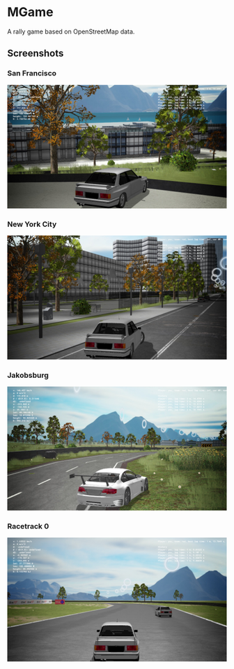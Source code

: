 # MGame

A rally game based on OpenStreetMap data.

## Screenshots

### San Francisco
![Screenshot-SF-2021-07-04](media/Screenshot-SF-2021-07-04.jpg)

### New York City
![Screenshot-NYC-2021-07-04](media/Screenshot-NYC-2021-07-04.jpg)

### Jakobsburg
![Screenshot-JB-2021-07-09](media/Screenshot-JB-2021-07-09.jpg)

### Racetrack 0
![Screenshot-R0-2021-09-17](media/Screenshot-R0-2021-09-17.jpg)
